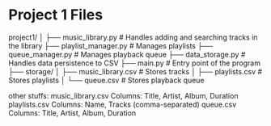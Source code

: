 # Project 1 Files

project1/
│
├── music_library.py      # Handles adding and searching tracks in the library
├── playlist_manager.py   # Manages playlists
├── queue_manager.py      # Manages playback queue
├── data_storage.py       # Handles data persistence to CSV
├── main.py               # Entry point of the program
├── storage/
│   ├── music_library.csv # Stores tracks
│   ├── playlists.csv     # Stores playlists
│   └── queue.csv         # Stores playback queue


other stuffs:
music_library.csv
    Columns: Title, Artist, Album, Duration
playlists.csv
    Columns: Name, Tracks (comma-separated)
queue.csv
    Columns: Title, Artist, Album, Duration
